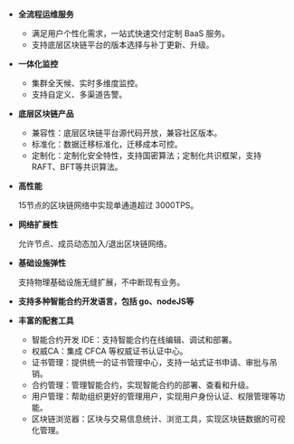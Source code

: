 
- **全流程运维服务**

	- 	满足用户个性化需求，一站式快速交付定制 BaaS 服务。
	- 	支持底层区块链平台的版本选择与补丁更新、升级。

- **一体化监控**

	- 集群全天候、实时多维度监控。
	- 支持自定义、多渠道告警。

- **底层区块链产品**

	- 兼容性：底层区块链平台源代码开放，兼容社区版本。
	- 标准化：数据迁移标准化，迁移成本可控。
	- 定制化：定制化安全特性，支持国密算法；定制化共识框架，支持 RAFT、BFT等共识算法。

- **高性能**

	15节点的区块链网络中实现单通道超过 3000TPS。

- **网络扩展性**

	允许节点、成员动态加入/退出区块链网络。

- **基础设施弹性**

	支持物理基础设施无缝扩展，不中断现有业务。

- **支持多种智能合约开发语言，包括 go、nodeJS等**

- **丰富的配套工具**
	
	- 智能合约开发 IDE：支持智能合约在线编辑、调试和部署。
	- 权威CA：集成 CFCA 等权威证书认证中心。
	- 证书管理：提供统一的证书管理中心，支持一站式证书申请、审批与吊销。
	- 合约管理：管理智能合约，实现智能合约的部署、查看和升级。
	- 用户管理：帮助组织更好的管理用户，实现用户身份认证、权限管理等功能。
	- 区块链浏览器：区块与交易信息统计、浏览工具，实现区块链数据的可视化管理。

















